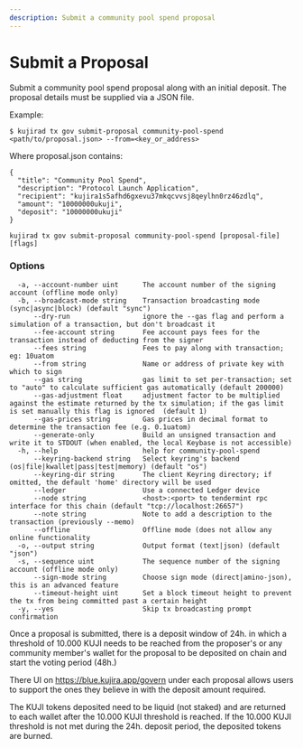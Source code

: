 ```yaml
---
description: Submit a community pool spend proposal
---
```


# Submit a Proposal

Submit a community pool spend proposal along with an initial deposit. The proposal details must be supplied via a JSON file.

Example:

`$ kujirad tx gov submit-proposal community-pool-spend <path/to/proposal.json> --from=<key_or_address>`

Where proposal.json contains:

```
{
  "title": "Community Pool Spend",
  "description": "Protocol Launch Application",
  "recipient": "kujira1s5afhd6gxevu37mkqcvvsj8qeylhn0rz46zdlq",
  "amount": "10000000ukuji",
  "deposit": "10000000ukuji"
}
```

`kujirad tx gov submit-proposal community-pool-spend [proposal-file] [flags]`

### Options

```
  -a, --account-number uint      The account number of the signing account (offline mode only)
  -b, --broadcast-mode string    Transaction broadcasting mode (sync|async|block) (default "sync")
      --dry-run                  ignore the --gas flag and perform a simulation of a transaction, but don't broadcast it
      --fee-account string       Fee account pays fees for the transaction instead of deducting from the signer
      --fees string              Fees to pay along with transaction; eg: 10uatom
      --from string              Name or address of private key with which to sign
      --gas string               gas limit to set per-transaction; set to "auto" to calculate sufficient gas automatically (default 200000)
      --gas-adjustment float     adjustment factor to be multiplied against the estimate returned by the tx simulation; if the gas limit is set manually this flag is ignored  (default 1)
      --gas-prices string        Gas prices in decimal format to determine the transaction fee (e.g. 0.1uatom)
      --generate-only            Build an unsigned transaction and write it to STDOUT (when enabled, the local Keybase is not accessible)
  -h, --help                     help for community-pool-spend
      --keyring-backend string   Select keyring's backend (os|file|kwallet|pass|test|memory) (default "os")
      --keyring-dir string       The client Keyring directory; if omitted, the default 'home' directory will be used
      --ledger                   Use a connected Ledger device
      --node string              <host>:<port> to tendermint rpc interface for this chain (default "tcp://localhost:26657")
      --note string              Note to add a description to the transaction (previously --memo)
      --offline                  Offline mode (does not allow any online functionality
  -o, --output string            Output format (text|json) (default "json")
  -s, --sequence uint            The sequence number of the signing account (offline mode only)
      --sign-mode string         Choose sign mode (direct|amino-json), this is an advanced feature
      --timeout-height uint      Set a block timeout height to prevent the tx from being committed past a certain height
  -y, --yes                      Skip tx broadcasting prompt confirmation
```
Once a proposal is submitted, there is a deposit window of 24h. in which a threshold of 10.000 KUJI needs to be reached from the proposer's or any community member's wallet for the proposal to be deposited on chain and start the voting period (48h.) 

There UI on https://blue.kujira.app/govern under each proposal allows users to support the ones they believe in with the deposit amount required.

The KUJI tokens deposited need to be liquid (not staked) and are returned to each wallet after the 10.000 KUJI threshold is reached. If the 10.000 KUJI threshold is not met during the 24h. deposit period, the deposited tokens are burned. 
